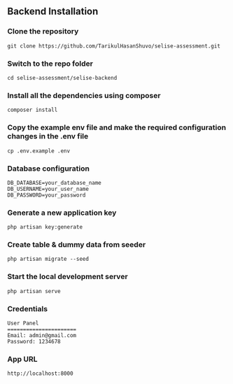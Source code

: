 ## Backend Installation

### Clone the repository

    git clone https://github.com/TarikulHasanShuvo/selise-assessment.git

### Switch to the repo folder

    cd selise-assessment/selise-backend

### Install all the dependencies using composer

    composer install

### Copy the example env file and make the required configuration changes in the .env file

    cp .env.example .env

### Database configuration

    DB_DATABASE=your_database_name
    DB_USERNAME=your_user_name
    DB_PASSWORD=your_password

### Generate a new application key

    php artisan key:generate


### Create table & dummy data from seeder

    php artisan migrate --seed


### Start the local development server

    php artisan serve

### Credentials

    User Panel 
    ======================
    Email: admin@gmail.com 
    Password: 1234678

### App URL

    http://localhost:8000
